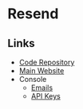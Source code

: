 # Resend

## Links

- [Code Repository](https://github.com/resend/resend-node)
- [Main Website](https://resend.com)
- Console
  - [Emails](https://resend.com/emails)
  - [API Keys](https://resend.com/api-keys)
